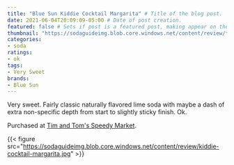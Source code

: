 ```yaml
---
title: "Blue Sun Kiddie Cocktail Margarita" # Title of the blog post.
date: 2021-06-04T20:09:09-05:00 # Date of post creation.
featured: false # Sets if post is a featured post, making appear on the home page side bar.
thumbnail: "https://sodaguideimg.blob.core.windows.net/content/review/thumbs/kiddie-cocktail-margarita.jpg" # Sets thumbnail image appearing inside card on homepage.
categories:
- soda
ratings:
- ok
tags:
- Very Sweet
brands:
- Blue Sun
---
```


Very sweet. Fairly classic naturally flavored lime soda with maybe a dash of extra non-specific depth from start to slightly sticky finish. Ok.

Purchased at [Tim and Tom's Speedy Market](https://www.timandtomsspeedymarket.com/).

{{< figure src="https://sodaguideimg.blob.core.windows.net/content/review/kiddie-cocktail-margarita.jpg" >}}